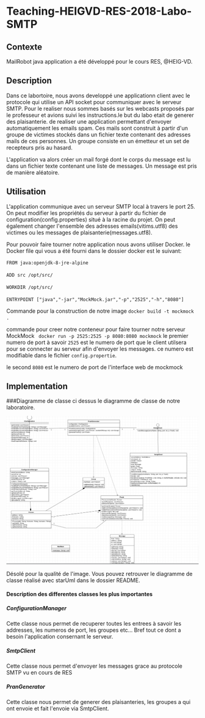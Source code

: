 # Teaching-HEIGVD-RES-2018-Labo-SMTP

## Contexte

MailRobot java application a été développé pour le cours RES, @HEIG-VD.



## Description

Dans ce labortoire, nous avons developpé une applicationn client avec le protocole qui utilise un API socket pour communiquer avec le serveur SMTP.
Pour le realiser nous sommes basés sur les webcasts proposés par le professeur et avions suivi les instructions.le but du labo etait de generer des plaisanterie. de realiser une application permettant d'envoyer automatiquement les emails spam. Ces mails sont construit à partir d'un groupe de victimes stockés dans un fichier texte contenant des adresses mails de ces personnes. Un groupe consiste en un émetteur et un set de recepteurs pris au hasard.

L'application va alors créer un mail forgé dont le corps du message est lu dans un fichier texte contenant une liste de messages. Un message est pris de manière aléatoire.

## Utilisation

L'application communique avec un serveur SMTP local à travers le port 25. On peut modifier les propriétés du serveur à partir du fichier de configuration(config.properties) situé à la racine du projet.
On peut également changer l'ensemble des adresses emails(vitims.utf8) des victimes ou les messages de plaisanterie(messages.utf8).

Pour pouvoir faire tourner notre application nous avons utiliser Docker. le Docker file qui vous a été fourni dans le dossier docker est le suivant:
	
	FROM java:openjdk-8-jre-alpine

	ADD src /opt/src/

	WORKDIR /opt/src/

	ENTRYPOINT ["java","-jar","MockMock.jar","-p","2525","-h","8080"]

Commande pour la construction de notre image
`` docker build -t mockmock . ``

commande pour creer notre conteneur pour faire tourner notre serveur MockMock
`` docker run -p 2525:2525 -p 8080:8080 mockmock``
le premier numero de port à savoir ``2525`` est le numero de port que le client utilsera pour se connecter au serveur afin d'envoyer les messages. ce numero est modifiable dans le fichier ``config.propertie``.

le second ``8080`` est le numero de port de l'interface web de mockmock

## Implementation
###Diagramme de classe
ci dessus le diagramme de classe de notre laboratoire.

![diagramme](smtp.PNG)

Désolé pour la qualité de l'image. Vous pouvez retrouver le diagramme de classe réalisé avec starUml dans le dossier README.
#### Description des differentes classes les plus importantes
##### ConfigurationManager
Cette classe nous permet de recuperer toutes les entrees à savoir les addresses, les numeros de port, les groupes etc... Bref tout ce dont a besoin l'application consernant le serveur.
 
##### SmtpClient
Cette classe nous permet d'envoyer les messages grace au protocole SMTP vu en cours de RES

##### PranGenerator

Cette classe nous permet de generer des plaisanteries, les groupes a qui ont envoie et fait l'envoie via SmtpClient.








